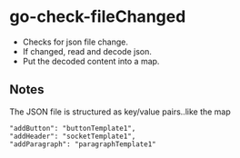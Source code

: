 # go-check-fileChanged

* Checks for json file change.
* If changed, read and decode json.
* Put the decoded content into a map.

## Notes

The JSON file is structured as key/value pairs..like the map

    "addButton": "buttonTemplate1",
    "addHeader": "socketTemplate1",
    "addParagraph": "paragraphTemplate1"
